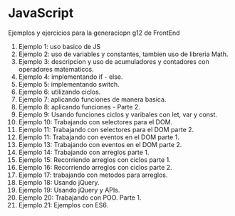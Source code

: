 # JavaScript

Ejemplos y ejercicios para la generaciopn g12 de FrontEnd

1. Ejemplo 1: uso basico de JS
2. Ejemplo 2: uso de variables y constantes, tambien uso de libreria Math.
3. Ejemplo 3: descripcion y uso de acumuladores y contadores con operadores matematicos.
4. Ejemplo 4: implementando if - else.
5. Ejemplo 5: implementando switch.
6. Ejemplo 6: utilizando ciclos.
7. Ejemplo 7: aplicando funciones de manera basica.
8. Ejemplo 8: aplicando funciones - Parte 2.
9. Ejemplo 9: Usando funciones ciclos y varibales con let, var y const.
10. Ejemplo 10: Trabajando con selectores para el DOM.
11. Ejemplo 11: Trabajando con selectores para el DOM parte 2.
12. Ejemplo 11: Trabajando con eventos en el DOM parte 1.
13. Ejemplo 13: Trabajando con eventos en el DOM parte 2.
14. Ejemplo 14: Trabajando con arreglos parte 1.
15. Ejemplo 15: Recorriendo arreglos con ciclos parte 1.
16. Ejemplo 16: Recorriendo arreglos con ciclos parte 2.
17. Ejemplo 17: trabajando con metodos para arreglos.
18. Ejemplo 18: Usando jQuery.
19. Ejemplo 19: Usando jQuery y APIs.
20. Ejemplo 20: Trabajando con  POO. Parte 1.
21. Ejemplo 21: Ejemplos con ES6.
